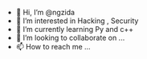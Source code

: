 - 👋 Hi, I’m @ngzida
- 👀 I’m interested in  Hacking , Security 
- 🌱 I’m currently learning Py  and c++
- 💞️ I’m looking to collaborate on ...
- 📫 How to reach me ...

<!---
ngzida/ngzida is a ✨ special ✨ repository because its `README.md` (this file) appears on your GitHub profile.
You can click the Preview link to take a look at your changes.
--->
